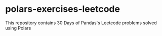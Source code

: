 # polars-exercises-leetcode
This repository contains 30 Days of Pandas's Leetcode problems solved using Polars
